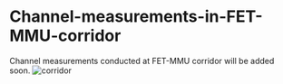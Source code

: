 # Channel-measurements-in-FET-MMU-corridor
Channel measurements conducted at FET-MMU corridor will be added soon.
![corridor](https://user-images.githubusercontent.com/26537727/160594024-c01080a8-ccf9-4b29-ac31-f2842b03c7ad.png)
